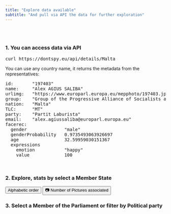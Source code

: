 ```yaml
---
title: "Explore data available"
subtitle: "And pull via API the data for further exploration"
---
```


<br>
<br>

### 1. You can access data via API

<pre>
curl https://dontspy.eu/api/details/Malta
</pre>

You can use any country name, it returns the metadata from the representatives:

<pre>
id:       "197403"
name:     "Alex AGIUS SALIBA"
urlimg:   "https://www.europarl.europa.eu/mepphoto/197403.jpg"
group:    "Group of the Progressive Alliance of Socialists and Democrats in the European Parliament"
nation:   "Malta"
TLC:      "MT"
party:    "Partit Laburista"
email:    "alex.agiussaliba@europarl.europa.eu"
facerec:
  gender              "male"
  genderProbability   0.9735493063926697
  age                 32.59959030151367
  expressions	
    emotion           "happy"
    value             100
</pre>

<br />

### 2. Explore, stats by select a Member State 

<div id="sorts" class="button-group">
  <button class="button is-checked" data-sort-by="name">Alphabetic order</button>
  <!-- <button class="button" data-sort-by="symbol">🗣 Number of Parliament representatives</button> -->
  <button class="button" data-sort-by="number">📷 Number of Pictures associated</button>
</div>

<div class="grid" id="state-list-container"></div>

### 3. Select a Member of the Parliament or filter by Political party

<div class="table" id="state-mep-container"></div>

<script src="/js/isotope.pkgd.min.js"></script>

<script>

window.addEventListener('load', loadIsotope);

const serverAPI = 
  window.location.hostname === 'localhost' ?
  'http://localhost:2023/api' : '/api';

let faceStats = null;

async function loadIsotope() {

  const EUMS = {
    'Austria': "🇦🇹",
    'Belgium': "🇧🇪",
    'Bulgaria': "🇧🇬",
    'Croatia': "🇭🇷",
    'Cyprus': "🇨🇾",
    'Czechia': "🇨🇿",
    'Denmark': "🇩🇰",
    'Estonia': "🇪🇪",
    'Finland': "🇫🇮",
    'France': "🇫🇷",
    'Germany': "🇩🇪",
    'Greece': "🇬🇷",
    'Hungary': "🇭🇺",
    'Ireland': "🇮🇪",
    'Italy': "🇮🇹",
    'Latvia': "🇱🇻",
    'Lithuania': "🇱🇹",
    'Luxembourg': "🇱🇺",
    'Malta': "🇲🇹",
    'Netherlands': "🇳🇱",
    'Poland': "🇵🇱",
    'Portugal': "🇵🇹",
    'Romania': "🇷🇴",
    'Slovakia': "🇸🇰",
    'Slovenia': "🇸🇮",
    'Spain': "🇪🇸",
    'Sweden': "🇸🇪"
  };

  const response = await fetch(`${serverAPI}/stats`);
  /* record the result in a global variable */
  faceStats = await response.json();

  // <p class="number">Representatives: 23</p>
  const htmlblob = _.map(EUMS, function(flag, members) {
    const amounts = _.find(faceStats, { _id : members });
    console.log(amounts);
    const rv = `<div onclick="expandNation(${members})"
      id="${members}" class="element-item" photos=${amounts.counter}>
      <p class="name">${members}</p>
      <p class="symbol">${flag}</p>
      <p class="number">🗣 ${amounts.counter}</p>
      <p class="weight">📷 ${amounts.counter}</p>
    </div>`;
    return rv;
  });
  $("#state-list-container").html(htmlblob.join('\n'));

  // init Isotope
  var $grid = $('.grid').isotope({
    itemSelector: '.element-item',
    layoutMode: 'fitRows',
    getSortData: {
      name: '.name',
      number: '[photos] parseInt',
    }
  });

  // filter functions
  var filterFns = {
    // show if number is greater than 50
    numberGreaterThan50: function() {
      var number = $(this).find('.number').text();
      return parseInt( number, 10 ) > 50;
    },
    // show if name ends with -ium
    ium: function() {
      var name = $(this).find('.name').text();
      return name.match( /ium$/ );
    }
  };

  // bind filter button click
  $('#filters').on( 'click', 'button', function() {
    var filterValue = $( this ).attr('data-filter');
    // use filterFn if matches value
    filterValue = filterFns[ filterValue ] || filterValue;
    console.log({filterValue});
    $grid.isotope({ filter: filterValue });
  });

  // bind sort button click
  $('#sorts').on( 'click', 'button', function() {
    var sortByValue = $(this).attr('data-sort-by');
    console.log({sortByValue});
    $grid.isotope({ sortBy: sortByValue });
  });

  // change is-checked class on buttons
  $('.button-group').each( function( i, buttonGroup ) {
    var $buttonGroup = $( buttonGroup );
    $buttonGroup.on( 'click', 'button', function() {
      $buttonGroup.find('.is-checked').removeClass('is-checked');
      $( this ).addClass('is-checked');
    });
  });
}

async function expandNation(e) {

  const memberState = e.id;
  const response = await fetch(`${serverAPI}/details/${memberState}`);
  const faceStats = await response.json();

  const htmlblob = _.map(faceStats, function(mep, n) {
    /* TLC: "DE"
       group : "Identity and Democracy Group"
       id : "197475"
       name : "Christine ANDERSON"
       nation : "Germany"
       party : "Alternative für Deutschland"
       urlimg : "https://www.europarl.europa.eu/mepphoto/197475.jpg" */
    const emotions = _.map(mep.facerec.expressions, function(inf) {
      return `<div class="meprbi">${inf.emotion} ${inf.value}%</div>`;
    }).join('\n');
    const rv = `<div id="mep--${mep.id}" class="image-item">
      <img class="contained-image" src="${mep.urlimg}" />
      <div class="contained-info">
        <div class="mepname">${mep.name}</div>
        <div class="mepinfo">${mep.party}</div>

        <hr />
        <div class="mepname">Biometry says:</div>
        <div class="label">Gender</div>
        <div class="meprbi">${Math.round(100 * mep.facerec.genderProbability)}% ${mep.facerec.gender}</div>

        <div class="label">Age</div>
        <div class="meprbi">${Math.round(mep.facerec.age)} years</div>

        <div class="label">Emotion</div>
        ${emotions}

        <br />
      </div>
    </div>`;
    return rv;
  });
  $("#state-mep-container").html(htmlblob.join('\n'));
}

</script>
